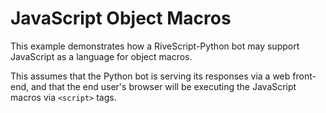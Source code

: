 # JavaScript Object Macros

This example demonstrates how a RiveScript-Python bot may support JavaScript as
a language for object macros.

This assumes that the Python bot is serving its responses via a web front-end,
and that the end user's browser will be executing the JavaScript macros via
`<script>` tags.
